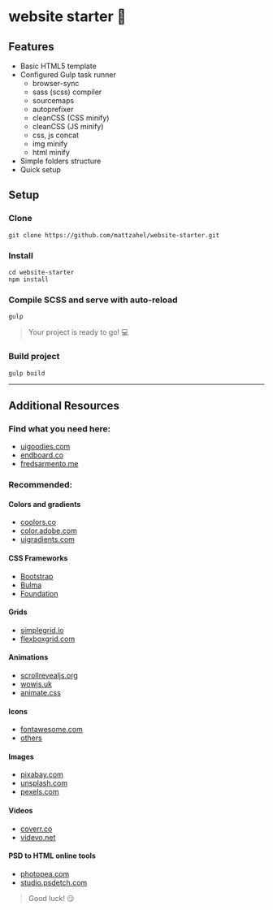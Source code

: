 # website starter :open_file_folder:
## Features
- Basic HTML5 template
- Configured Gulp task runner
   - browser-sync
   - sass (scss) compiler
   - sourcemaps
   - autoprefixer
   - cleanCSS (CSS minify)
   - cleanCSS (JS minify)
   - css, js concat
   - img minify
   - html minify
- Simple folders structure 
- Quick setup

## Setup
### Clone
``` 
git clone https://github.com/mattzahel/website-starter.git
```

### Install
```
cd website-starter
npm install
```

### Compile SCSS and serve with auto-reload
```
gulp
```

> Your project is ready to go! :computer:

### Build project
```
gulp build
```

--- 

## Additional Resources
### Find what you need here:
- [uigoodies.com](https://uigoodies.com/)
- [endboard.co](https://enboard.co/frontend/)
- [fredsarmento.me](http://fredsarmento.me/frontend-tools/)

### Recommended:
#### Colors and gradients
- [coolors.co](https://coolors.co/)
- [color.adobe.com](https://color.adobe.com/pl/explore/?filter=most-popular&time=all)
- [uigradients.com](https://uigradients.com/)

#### CSS Frameworks
- [Bootstrap](https://getbootstrap.com/)
- [Bulma](https://bulma.io/)
- [Foundation](https://foundation.zurb.com/)

#### Grids
- [simplegrid.io](https://simplegrid.io/)
- [flexboxgrid.com](http://flexboxgrid.com/)

#### Animations
- [scrollrevealjs.org](https://scrollrevealjs.org/)
- [wowjs.uk](https://wowjs.uk/)
- [animate.css](https://daneden.github.io/animate.css/)

#### Icons
- [fontawesome.com](https://fontawesome.com/)
- [others](https://uigoodies.com/icons-symbols.html)

#### Images
- [pixabay.com](https://pixabay.com)
- [unsplash.com](https://unsplash.com)
- [pexels.com](https://www.pexels.com/)

#### Videos
- [coverr.co](https://coverr.co)
- [videvo.net](https://www.videvo.net/)

#### PSD to HTML online tools
- [photopea.com](https://www.photopea.com)
- [studio.psdetch.com](https://studio.psdetch.com)

> Good luck! :smirk:
